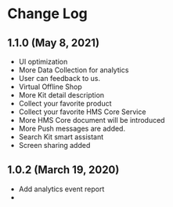 # Change Log
## 1.1.0 (May 8, 2021)
* UI optimization
* More Data Collection for analytics
* User can feedback to us.
* Virtual Offline Shop
* More Kit detail description
* Collect your favorite product
* Collect your favorite HMS Core Service
* More HMS Core document will be introduced
* More Push messages are added.
* Search Kit smart assistant
* Screen sharing added



## 1.0.2 (March 19, 2020)
* Add analytics event report
* 


